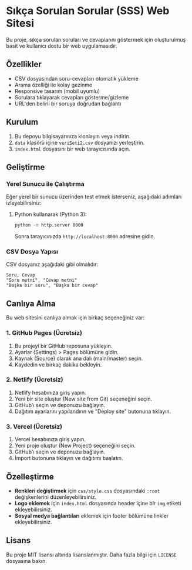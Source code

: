 # Sıkça Sorulan Sorular (SSS) Web Sitesi

Bu proje, sıkça sorulan soruları ve cevaplarını göstermek için oluşturulmuş basit ve kullanıcı dostu bir web uygulamasıdır.

## Özellikler

- CSV dosyasından soru-cevapları otomatik yükleme
- Arama özelliği ile kolay gezinme
- Responsive tasarım (mobil uyumlu)
- Sorulara tıklayarak cevapları gösterme/gizleme
- URL'den belirli bir soruya doğrudan bağlantı

## Kurulum

1. Bu depoyu bilgisayarınıza klonlayın veya indirin.
2. `data` klasörü içine `veriSeti2.csv` dosyanızı yerleştirin.
3. `index.html` dosyasını bir web tarayıcısında açın.

## Geliştirme

### Yerel Sunucu ile Çalıştırma

Eğer yerel bir sunucu üzerinden test etmek isterseniz, aşağıdaki adımları izleyebilirsiniz:

1. Python kullanarak (Python 3):
   ```bash
   python -m http.server 8000
   ```
   Sonra tarayıcınızda `http://localhost:8000` adresine gidin.

### CSV Dosya Yapısı

CSV dosyanız aşağıdaki gibi olmalıdır:
```
Soru, Cevap
"Soru metni", "Cevap metni"
"Başka bir soru", "Başka bir cevap"
```

## Canlıya Alma

Bu web sitesini canlıya almak için birkaç seçeneğiniz var:

### 1. GitHub Pages (Ücretsiz)

1. Bu projeyi bir GitHub reposuna yükleyin.
2. Ayarlar (Settings) > Pages bölümüne gidin.
3. Kaynak (Source) olarak ana dalı (main/master) seçin.
4. Kaydedin ve birkaç dakika bekleyin.

### 2. Netlify (Ücretsiz)

1. Netlify hesabınıza giriş yapın.
2. Yeni bir site oluştur (New site from Git) seçeneğini seçin.
3. GitHub'ı seçin ve deponuzu bağlayın.
4. Dağıtım ayarlarını yapılandırın ve "Deploy site" butonuna tıklayın.

### 3. Vercel (Ücretsiz)

1. Vercel hesabınıza giriş yapın.
2. Yeni proje oluştur (New Project) seçeneğini seçin.
3. GitHub'ı seçin ve deponuzu bağlayın.
4. İmport butonuna tıklayın ve dağıtımı başlatın.

## Özelleştirme

- **Renkleri değiştirmek** için `css/style.css` dosyasındaki `:root` değişkenlerini düzenleyebilirsiniz.
- **Logo eklemek** için `index.html` dosyasında header içine bir `img` etiketi ekleyebilirsiniz.
- **Sosyal medya bağlantıları** eklemek için footer bölümüne linkler ekleyebilirsiniz.

## Lisans

Bu proje MIT lisansı altında lisanslanmıştır. Daha fazla bilgi için `LICENSE` dosyasına bakın.
